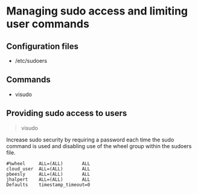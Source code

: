 # Managing sudo access and limiting user commands

## Configuration files

- /etc/sudoers

## Commands

- visudo

## Providing sudo access to users

> visudo

Increase sudo security by requiring a password each time the sudo command is 
used and disabling use of the wheel group within the sudoers file.

``` /etc/sudoers
#%wheel     ALL=(ALL)       ALL
cloud_user  ALL=(ALL)       ALL
pbeesly     ALL=(ALL)       ALL
jhalpert    ALL=(ALL)       ALL
Defaults    timestamp_timeout=0
```

